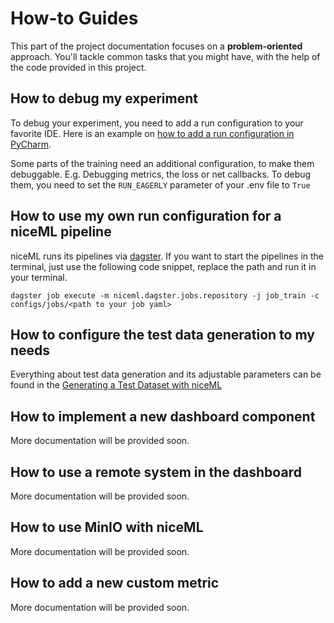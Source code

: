 # How-to Guides

This part of the project documentation focuses on a
**problem-oriented** approach. You'll tackle common
tasks that you might have, with the help of the code
provided in this project.

## How to debug my experiment

To debug your experiment, you need to add a run configuration to your
favorite IDE. Here is an example on [how to add a run configuration
in PyCharm](https://www.jetbrains.com/help/pycharm/creating-run-debug-configuration-for-tests.html).

Some parts of the training need an additional configuration, to make
them debuggable. E.g. Debugging metrics, the loss or net callbacks. To
debug them, you need to set the `RUN_EAGERLY` parameter of your .env
file to `True`

## How to use my own run configuration for a niceML pipeline

niceML runs its pipelines via [dagster](https://dagster.io/).
If you want to start the pipelines in the terminal, just use the
following code snippet, replace the path and run it in your terminal. 

``` ssh
dagster job execute -m niceml.dagster.jobs.repository -j job_train -c configs/jobs/<path to your job yaml>
```

## How to configure the test data generation to my needs

Everything about test data generation and its adjustable parameters can
be found in the [Generating a Test Dataset with niceML](
generate-data.md#step-3-customizing-data-generation-optional)

## How to implement a new dashboard component

More documentation will be provided soon.

## How to use a remote system in the dashboard

More documentation will be provided soon.

## How to use MinIO with niceML

More documentation will be provided soon.

## How to add a new custom metric

More documentation will be provided soon.
